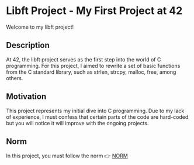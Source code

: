 # Libft Project - My First Project at 42
Welcome to my libft project!

## Description
At 42, the libft project serves as the first step into the world of C programming. For this project, I aimed to rewrite a set of basic functions from the C standard library, such as strlen, strcpy, malloc, free, among others.

## Motivation
This project represents my initial dive into C programming. Due to my lack of experience, I must confess that certain parts of the code are hard-coded but you will notice it will improve with the ongoing projects.

## Norm
In this project, you must follow the norm 👉 [NORM](https://elearning.intra.42.fr/notions/the-norm/subnotions/norm-v4/pdfs/Norm%20V4)
